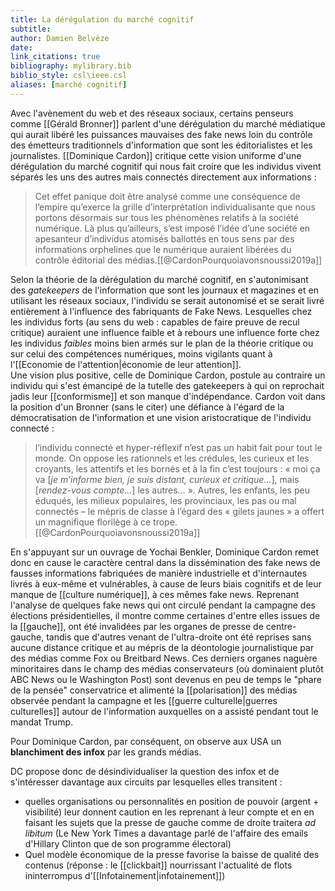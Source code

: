 ```yaml
---
title: La dérégulation du marché cognitif
subtitle:
author: Damien Belvèze
date:
link_citations: true
bibliography: mylibrary.bib
biblio_style: csl\ieee.csl
aliases: [marché cognitif]
---
```



Avec l'avènement du web et des réseaux sociaux, certains penseurs comme [[Gérald Bronner]] parlent d'une dérégulation du marché médiatique qui aurait libéré les puissances mauvaises des fake news loin du contrôle des émetteurs traditionnels d'information que sont les éditorialistes et les journalistes. 
[[Dominique Cardon]] critique cette vision uniforme d'une dérégulation du marché cognitif qui nous fait croire que les individus vivent séparés les uns des autres mais connectés directement aux informations : 

>Cet effet panique doit être analysé comme une conséquence de l’empire qu’exerce la grille d’interprétation individualisante que nous portons désormais sur tous les phénomènes relatifs à la société numérique. Là plus qu’ailleurs, s’est imposé l’idée d’une société en apesanteur d’individus atomisés ballottés en tous sens par des informations orphelines que le numérique auraient libérées du contrôle éditorial des médias.[[@CardonPourquoiavonsnoussi2019a]]

Selon la théorie de la dérégulation du marché cognitif, en s'autonimisant des *gatekeepers* de l'information que sont les journaux et magazines et en utilisant les réseaux sociaux, l'individu se serait autonomisé et se serait livré entièrement à l'influence des fabriquants de Fake News. Lesquelles chez les individus forts (au sens du web : capables de faire preuve de recul critique) auraient une influence faible et à rebours une influence forte chez les individus *faibles* moins bien armés sur le plan de la théorie critique ou sur celui des compétences numériques, moins vigilants quant à l'[[Economie de l'attention|économie de leur attention]].  
Une vision plus positive, celle de Dominique Cardon, postule au contraire un individu qui s'est émancipé de la tutelle des gatekeepers à qui on reprochait jadis leur [[conformisme]] et son manque d'indépendance. Cardon voit dans la position d'un Bronner (sans le citer) une défiance à l'égard de la démocratisation de l'information et une vision aristocratique de l'individu connecté : 

>l’individu connecté et hyper-réflexif n’est pas un habit fait pour tout le monde. On oppose les rationnels et les crédules, les curieux et les croyants, les attentifs et les bornés et à la fin c’est toujours : « moi ça va \[_je m’informe bien, je suis distant, curieux et critique…_\], mais \[_rendez-vous compte…_\] les autres… ». Autres, les enfants, les peu éduqués, les milieux populaires, les provinciaux, les pas ou mal connectés – le mépris de classe à l’égard des « gilets jaunes » a offert un magnifique florilège à ce trope.[[@CardonPourquoiavonsnoussi2019a]]

En s'appuyant sur un ouvrage de Yochai Benkler, Dominique Cardon remet donc en cause le caractère central dans la dissémination des fake news de fausses informations fabriquées de manière industrielle et d'internautes livrés à eux-même et vulnérables, à cause de leurs biais cognitifs et de leur manque de [[culture numérique]], à ces mêmes fake news. 
Reprenant l'analyse de quelques fake news qui ont circulé pendant la campagne des élections présidentielles, il montre comme certaines d'entre elles issues de la [[gauche]], ont été invalidées par les organes de presse de centre-gauche, tandis que d'autres venant de l'ultra-droite ont été reprises sans aucune distance critique et au mépris de la déontologie journalistique par des médias comme Fox ou Breitbard News. Ces derniers organes naguère minoritaires dans le champ des médias conservateurs (où dominaient plutôt ABC News ou le Washington Post) sont devenus en peu de temps le "phare de la pensée" conservatrice et alimenté la [[polarisation]] des médias observée pendant la campagne et les [[guerre culturelle|guerres culturelles]] autour de l'information auxquelles on a assisté pendant tout le mandat Trump.

Pour Dominique Cardon, par conséquent, on observe aux USA un **blanchiment des infox** par les grands médias.

DC propose donc de désindividualiser la question des infox et de s'intéresser davantage aux circuits par lesquelles elles transitent : 

- quelles organisations ou personnalités en position de pouvoir (argent + visibilité) leur donnent caution en les reprenant à leur compte et en en faisant les sujets que la presse de gauche comme de droite traitera *ad libitum* (Le New York Times a davantage parlé de l'affaire des emails d'Hillary Clinton que de son programme électoral)
- Quel modèle économique de la presse favorise la baisse de qualité des contenus (réponse : le [[clickbait]] nourrissant l'actualité de flots ininterrompus d'[[Infotainement|infotainement]])






